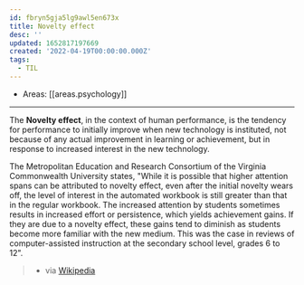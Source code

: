 ```yaml
---
id: fbryn5gja5lg9awl5en673x
title: Novelty effect
desc: ''
updated: 1652817197669
created: '2022-04-19T00:00:00.000Z'
tags:
  - TIL
---
```


- Areas: [[areas.psychology]]

---

The **Novelty effect**, in the context of human performance, is the tendency for performance to initially improve when new technology is instituted, not because of any actual improvement in learning or achievement, but in response to increased interest in the new technology.

The Metropolitan Education and Research Consortium of the Virginia Commonwealth University states, "While it is possible that higher attention spans can be attributed to novelty effect, even after the initial novelty wears off, the level of interest in the automated workbook is still greater than that in the regular workbook. The increased attention by students sometimes results in increased effort or persistence, which yields achievement gains. If they are due to a novelty effect, these gains tend to diminish as students become more familiar with the new medium. This was the case in reviews of computer-assisted instruction at the secondary school level, grades 6 to 12".

> - via [Wikipedia](https://en.wikipedia.org/wiki/Novelty%20effect)
